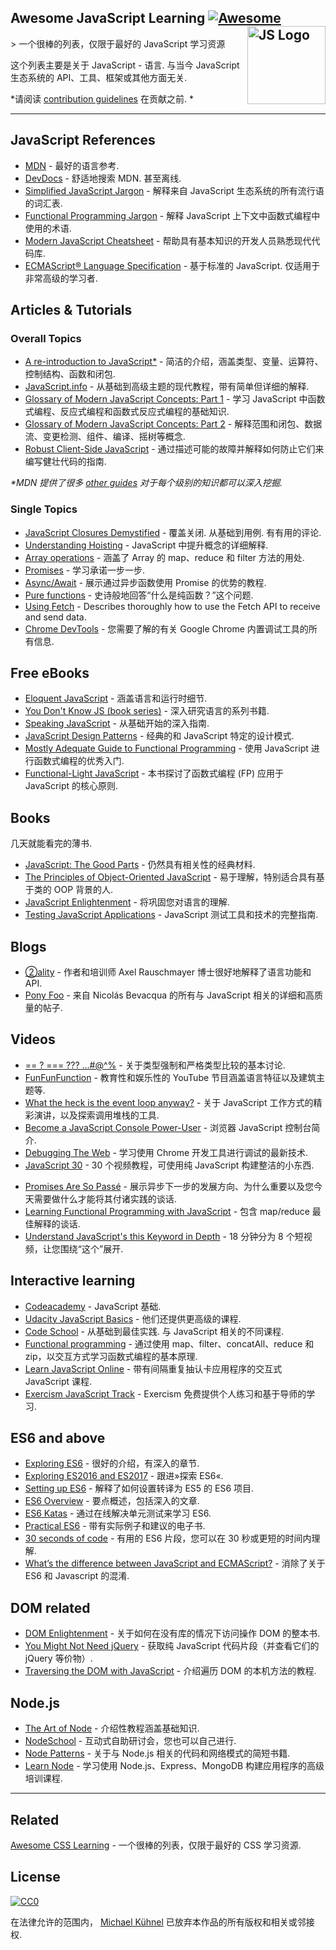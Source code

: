 <div class="github-widget" data-repo="micromata/awesome-javascript-learning"></div>

## Awesome JavaScript Learning [![Awesome](https://awesome.re/badge.svg)](https://awesome.re) <img src="https://cdn.rawgit.com/voodootikigod/logo.js/master/js.svg" width="125" align="right" alt="JS Logo">

&gt; 一个很棒的列表，仅限于最好的 JavaScript 学习资源

这个列表主要是关于 JavaScript - 语言. 与当今 JavaScript 生态系统的 API、工具、框架或其他方面无关.

*请阅读 [contribution guidelines](https://github.com/micromata/awesome-javascript-learning/blob/master/contributing.md) 在贡献之前. *



---

## JavaScript References

- [MDN](https://developer.mozilla.org/docs/Web/JavaScript/Reference) - 最好的语言参考.
- [DevDocs](http://devdocs.io/javascript)  - 舒适地搜索 MDN. 甚至离线.
- [Simplified JavaScript Jargon](http://jargon.js.org) - 解释来自 JavaScript 生态系统的所有流行语的词汇表.
- [Functional Programming Jargon](https://functional.works-hub.com/blog/Functional-Programming-Jargon) - 解释 JavaScript 上下文中函数式编程中使用的术语.
- [Modern JavaScript Cheatsheet](https://github.com/mbeaudru/modern-js-cheatsheet) - 帮助具有基本知识的开发人员熟悉现代代码库.
- [ECMAScript® Language Specification](http://ecma-international.org/publications/standards/Ecma-262.htm)  - 基于标准的 JavaScript. 仅适用于非常高级的学习者.

## Articles & Tutorials

### Overall Topics

- [A re-introduction to JavaScript*](https://developer.mozilla.org/en-US/docs/Web/JavaScript/A_re-introduction_to_JavaScript) - 简洁的介绍，涵盖类型、变量、运算符、控制结构、函数和闭包.
- [JavaScript.info](http://javascript.info) - 从基础到高级主题的现代教程，带有简单但详细的解释.
- [Glossary of Modern JavaScript Concepts: Part 1](https://auth0.com/blog/glossary-of-modern-javascript-concepts/) - 学习 JavaScript 中函数式编程、反应式编程和函数式反应式编程的基础知识.
- [Glossary of Modern JavaScript Concepts: Part 2](https://auth0.com/blog/glossary-of-modern-javascript-concepts-part-2/) - 解释范围和闭包、数据流、变更检测、组件、编译、摇树等概念.
- [Robust Client-Side JavaScript](https://molily.de/robust-javascript/) - 通过描述可能的故障并解释如何防止它们来编写健壮代码的指南.

*\*MDN 提供了很多 [other guides](https://developer.mozilla.org/en-US/docs/Web/JavaScript/Guide) 对于每个级别的知识都可以深入挖掘.*

### Single Topics

- [JavaScript Closures Demystified](https://www.sitepoint.com/javascript-closures-demystified/)  - 覆盖关闭. 从基础到用例. 有有用的评论.
- [Understanding Hoisting](https://scotch.io/tutorials/understanding-hoisting-in-javascript) - JavaScript 中提升概念的详细解释.
- [Array operations](https://danmartensen.svbtle.com/javascripts-map-reduce-and-filter) - 涵盖了 Array 的 map、reduce 和 filter 方法的用处.
- [Promises](http://www.sohamkamani.com/blog/2016/08/28/incremenal-tutorial-to-promises/) - 学习承诺一步一步.
- [Async/Await](https://hackernoon.com/6-reasons-why-javascripts-async-await-blows-promises-away-tutorial-c7ec10518dd9) - 展示通过异步函数使用 Promise 的优势的教程.
- [Pure functions](https://medium.com/javascript-scene/master-the-javascript-interview-what-is-a-pure-function-d1c076bec976) - 史诗般地回答“什么是纯函数？”这个问题.
- [Using Fetch](https://developer.mozilla.org/en-US/docs/Web/API/Fetch_API/Using_Fetch) - Describes thoroughly how to use the Fetch API to receive and send data. 
- [Chrome DevTools](https://developers.google.com/web/tools/chrome-devtools/) - 您需要了解的有关 Google Chrome 内置调试​​工具的所有信息.

## Free eBooks

- [Eloquent JavaScript](http://eloquentjavascript.net) - 涵盖语言和运行时细节.
- [You Don't Know JS (book series)](https://github.com/getify/You-Dont-Know-JS) - 深入研究语言的系列书籍.
- [Speaking JavaScript](http://speakingjs.com) - 从基础开始的深入指南.
- [JavaScript Design Patterns](http://addyosmani.com/resources/essentialjsdesignpatterns/book/) - 经典的和 JavaScript 特定的设计模式.
- [Mostly Adequate Guide to Functional Programming](https://mostly-adequate.gitbooks.io/mostly-adequate-guide/) - 使用 JavaScript 进行函数式编程的优秀入门.
- [Functional-Light JavaScript](https://github.com/getify/Functional-Light-JS) - 本书探讨了函数式编程 (FP) 应用于 JavaScript 的核心原则.

## Books

几天就能看完的薄书.

- [JavaScript: The Good Parts](http://shop.oreilly.com/product/9780596517748.do) - 仍然具有相关性的经典材料.
- [The Principles of Object-Oriented JavaScript](https://www.nostarch.com/oojs) - 易于理解，特别适合具有基于类的 OOP 背景的人.
- [JavaScript Enlightenment](http://shop.oreilly.com/product/0636920027713.do) - 将巩固您对语言的理解.
- [Testing JavaScript Applications](https://www.manning.com/books/testing-javascript-applications) - JavaScript 测试工具和技术的完整指南.

## Blogs

- [②ality](http://www.2ality.com) - 作者和培训师 Axel Rauschmayer 博士很好地解释了语言功能和 API.
- [Pony Foo](https://ponyfoo.com) - 来自 Nicolás Bevacqua 的所有与 JavaScript 相关的详细和高质量的帖子.

## Videos
<!--lint ignore no-repeat-punctuation-->
- [== ? === ??? ...#@^%](https://www.youtube.com/watch?v=qGyqzN0bjhc) - 关于类型强制和严格类型比较的基本讨论.
- [FunFunFunction](https://www.youtube.com/channel/UCO1cgjhGzsSYb1rsB4bFe4Q) - 教育性和娱乐性的 YouTube 节目涵盖语言特征以及建筑主题等. 
- [What the heck is the event loop anyway?](http://latentflip.com/loupe/?code=JC5vbignYnV0dG9uJywgJ2NsaWNrJywgZnVuY3Rpb24gb25DbGljaygpIHsKICAgIHNldFRpbWVvdXQoZnVuY3Rpb24gdGltZXIoKSB7CiAgICAgICAgY29uc29sZS5sb2coJ1lvdSBjbGlja2VkIHRoZSBidXR0b24hJyk7ICAgIAogICAgfSwgMjAwMCk7Cn0pOwoKY29uc29sZS5sb2coIkhpISIpOwoKc2V0VGltZW91dChmdW5jdGlvbiB0aW1lb3V0KCkgewogICAgY29uc29sZS5sb2coIkNsaWNrIHRoZSBidXR0b24hIik7Cn0sIDUwMDApOwoKY29uc29sZS5sb2coIldlbGNvbWUgdG8gbG91cGUuIik7!!!PGJ1dHRvbj5DbGljayBtZSE8L2J1dHRvbj4%3D) - 关于 JavaScript 工作方式的精彩演讲，以及探索调用堆栈的工具.
- [Become a JavaScript Console Power-User](https://www.youtube.com/watch?v=4mf_yNLlgic) - 浏览器 JavaScript 控制台简介.
- [Debugging The Web](https://www.youtube.com/watch?v=HF1luRD4Qmk) - 学习使用 Chrome 开发工具进行调试的最新技术.
- [JavaScript 30](https://javascript30.com) - 30 个视频教程，可使用纯 JavaScript 构建整洁的小东西.
<!--lint ignore no-dead-urls-->
- [Promises Are So Passé](https://vimeo.com/181328943) - 展示异步下一步的发展方向、为什么重要以及您今天需要做什么才能将其付诸实践的谈话.
- [Learning Functional Programming with JavaScript](https://www.youtube.com/watch?v=e-5obm1G_FY) - 包含 map/reduce 最佳解释的谈话.
- [Understand JavaScript's this Keyword in Depth](https://egghead.io/courses/understand-javascript-s-this-keyword-in-depth) - 18 分钟分为 8 个短视频，让您围绕“这个”展开.

## Interactive learning

- [Codeacademy](https://www.codecademy.com/learn/javascript) - JavaScript 基础.
- [Udacity JavaScript Basics](https://www.udacity.com/course/javascript-basics--ud804) - 他们还提供更高级的课程.
- [Code School](https://www.codeschool.com/learn/javascript)  - 从基础到最佳实践. 与 JavaScript 相关的不同课程.
- [Functional programming](http://reactivex.io/learnrx/) - 通过使用 map、filter、concatAll、reduce 和 zip，以交互方式学习函数式编程的基本原理.
- [Learn JavaScript Online](https://learnjavascript.online) - 带有间隔重复抽认卡应用程序的交互式 JavaScript 课程.
- [Exercism JavaScript Track](https://exercism.io/tracks/javascript) - Exercism 免费提供个人练习和基于导师的学习.

## ES6 and above

- [Exploring ES6](http://exploringjs.com/es6.html) - 很好的介绍，有深入的章节.
- [Exploring ES2016 and ES2017](http://exploringjs.com/es2016-es2017.html) - 跟进»探索 ES6«.
- [Setting up ES6](http://exploringjs.com/setting-up-es6.html) - 解释了如何设置转译为 ES5 的 ES6 项目.
- [ES6 Overview](https://ponyfoo.com/articles/es6) - 要点概述，包括深入的文章.
- [ES6 Katas](http://es6katas.org) - 通过在线解决单元测试来学习 ES6.
- [Practical ES6](https://github.com/mjavascript/practical-es6) - 带有实际例子和建议的电子书.
- [30 seconds of code](https://github.com/Chalarangelo/30-seconds-of-code) - 有用的 ES6 片段，您可以在 30 秒或更短的时间内理解.
- [What’s the difference between JavaScript and ECMAScript?](https://www.freecodecamp.org/news/whats-the-difference-between-javascript-and-ecmascript-cba48c73a2b5/) - 消除了关于 ES6 和 Javascript 的混淆.

## DOM related

- [DOM Enlightenment](http://domenlightenment.com) - 关于如何在没有库的情况下访问操作 DOM 的整本书.
- [You Might Not Need jQuery](http://youmightnotneedjquery.com) - 获取纯 JavaScript 代码片段（并查看它们的 jQuery 等价物）.
- [Traversing the DOM with JavaScript](https://zellwk.com/blog/dom-traversals/) - 介绍遍历 DOM 的本机方法的教程.

## Node.js

- [The Art of Node](https://github.com/maxogden/art-of-node#readme) - 介绍性教程涵盖基础知识. 
- [NodeSchool](https://nodeschool.io) - 互动式自助研讨会，您也可以自己进行.
- [Node Patterns](http://nodepatternsbooks.com) - 关于与 Node.js 相关的代码和网络模式的简短书籍.
- [Learn Node](https://learnnode.com) - 学习使用 Node.js、Express、MongoDB 构建应用程序的高级培训课程.

---

## Related

[Awesome CSS Learning](https://github.com/micromata/awesome-css-learning) - 一个很棒的列表，仅限于最好的 CSS 学习资源.

## License

[![CC0](http://mirrors.creativecommons.org/presskit/buttons/88x31/svg/cc-zero.svg)](https://creativecommons.org/publicdomain/zero/1.0/)

在法律允许的范围内， [Michael Kühnel](http://micromata.de) 已放弃本作品的所有版权和相关或邻接权.
